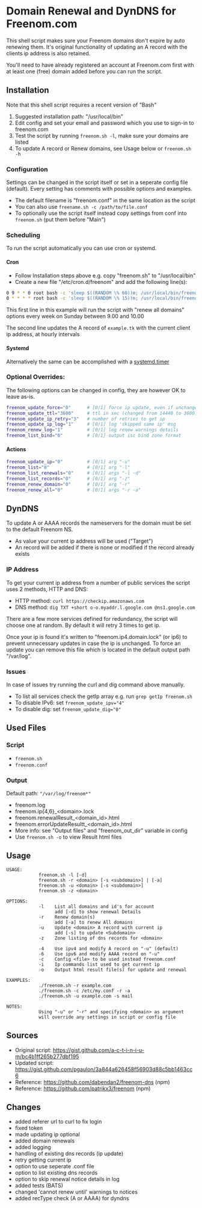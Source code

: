 # Domain Renewal and DynDNS for Freenom.com

This shell script makes sure your Freenom domains don't expire by auto renewing them.
It's original functionality of updating an A record with the clients ip address is also retained.

You'll need to have already registered an account at Freenom.com first with at least one (free) domain added before you can run the script.

## Installation

Note that this shell script requires a recent version of "Bash"

1) Suggested installation path: "/usr/local/bin"
2) Edit config and set your email and password which you use to sign-in to freenom.com
3) Test the script by running `freenom.sh -l`, make sure your domains are listed
4) To update A record or Renew domains, see Usage below or `freenom.sh -h`  

### Configuration

Settings can be changed in the script itself or set in a seperate config file (default). Every setting has comments with possible options and examples.

- The default filename is "freenom.conf" in the same location as the script
- You can also use `freename.sh -c /path/to/file.conf`
- To optionally use the script itself instead copy settings from conf into `freenom.sh` (put them before "Main")

### Scheduling

To run the script automatically you can use cron or systemd.

#### Cron

- Follow Installation steps above e.g. copy "freenom.sh" to "/usr/local/bin"
- Create a new file "/etc/cron.d/freenom" and add the following line(s):

``` bash
0 9 * * 0 root bash -c 'sleep $((RANDOM \% 60))m; /usr/local/bin/freenom.sh -r -a' 
0 * * * * root bash -c 'sleep $((RANDOM \% 15))m; /usr/local/bin/freenom.sh -u example.tk'
```

This first line in this example will run the script with "renew all domains" options every week on Sunday between 9.00 and 10.00

The second line updates the A record of `example.tk` with the current client ip address, at hourly intervals

#### Systemd

Alternatively the same can be accomplished with a [systemd.timer](https://www.freedesktop.org/software/systemd/man/systemd.timer.html)

### Optional Overrides:

The following options can be changed in config, they are however OK to leave as-is.

``` bash
freenom_update_force="0"      # [0/1] force ip update, even if unchanged
freenom_update_ttl="3600"     # ttl in sec (changed from 14440 to 3600)
freenom_update_ip_retry="3"   # number of retries to get ip
freenom_update_ip_log="1"     # [0/1] log 'skipped same ip' msg
freenom_renew_log="1"         # [0/1] log renew warnings details
freenom_list_bind="0"         # [0/1] output isc bind zone format
```

#### Actions

``` bash
freenom_update_ip="0"         # [0/1] arg "-u"
freenom_list="0"              # [0/1] arg "-l"
freenom_list_renewals="0"     # [0/1] args "-l -d"
freenom_list_records="0"      # [0/1] arg "-z"
freenom_renew_domain="0"      # [0/1] arg "-r"
freenom_renew_all="0"         # [0/1] args "-r -a"
```

## DynDNS

To update A or AAAA records the nameservers for the domain must be set to the default Freenom NS.

- As value your current ip address will be used ("Target")
- An record will be added if there is none or modified if the record already exists

### IP Address

To get  your current ip address from a number of public services the script uses 2 methods, HTTP and DNS:

- HTTP method: `curl https://checkip.amazonaws.com`
- DNS method: `dig TXT +short o-o.myaddr.l.google.com @ns1.google.com`

There are a few more services defined for redundancy, the script will choose one at random. By default it will retry 3 times to get ip.

Once your ip is found it's written to "freenom.ip4.domain.lock" (or ip6) to prevent unnecessary updates in case the ip is unchanged.
To force an update you can remove this file which is located in the default output path "/var/log".

### Issues

In case of issues try running the curl and dig command above manually.

- To list all services check the getIp array e.g. run `grep getIp freenom.sh`
- To disable IPv6: set `freenom_update_ipv="4"`
- To disable dig: set `freenom_update_dig="0"`

## Used Files

### Script

- `freenom.sh`
- `freenom.conf`

### Output

Default path: `"/var/log/freenom*"`

- freenom.log
- freenom.ip{4,6}_\<domain\>.lock
- freenom.renewalResult_\<domain_id\>.html
- freenom.errorUpdateResultt_\<domain_id\>.html
- More info: see "Output files" and "freenom_out_dir" variable in config
- Use `freenom.sh -o` to view Result html files

## Usage

``` shell
USAGE:
            freenom.sh -l [-d]
            freenom.sh -r <domain> [-s <subdomain>] | [-a]
            freenom.sh -u <domain> [-s <subdomain>]
            freenom.sh -z <domain>

OPTIONS:
            -l    List all domains and id's for account
                  add [-d] to show renewal Details
            -r    Renew domain(s)
                  add [-a] to renew All domains
            -u    Update <domain> A record with current ip
                  add [-s] to update <Subdomain>
            -z    Zone listing of dns records for <domain>

            -4    Use ipv4 and modify A record on "-u" (default)
            -6    Use ipv6 and modify AAAA record on "-u"
            -c    Config <file> to be used instead freenom.conf
            -i    Ip commands list used to get current ip
            -o    Output html result file(s) for update and renewal

EXAMPLES:
            ./freenom.sh -r example.com
            ./freenom.sh -c /etc/my.conf -r -a
            ./freenom.sh -u example.com -s mail

NOTES:
            Using "-u" or "-r" and specifying <domain> as argument
            will override any settings in script or config file
```

## Sources

- Original script: https://gist.github.com/a-c-t-i-n-i-u-m/bc4b1ff265b277dbf195
- Updated script: https://gist.github.com/pgaulon/3a844a626458f56903d88c5bb1463cc6
- Reference: https://github.com/dabendan2/freenom-dns (npm)
- Reference: https://github.com/patrikx3/freenom  (npm)

## Changes

- added referer url to curl to fix login
- fixed token
- made updating ip optional
- added domain renewals
- added logging
- handling of existing dns records (ip update)
- retry getting current ip
- option to use seperate .conf file
- option to list existing dns records
- option to skip renewal notice details in log
- added tests (BATS)
- changed 'cannot renew until' warnings to notices
- added recType check (A or AAAA) for dyndns

